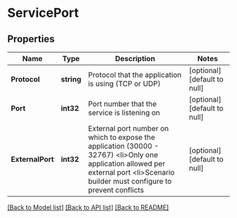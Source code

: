 # ServicePort

## Properties
Name | Type | Description | Notes
------------ | ------------- | ------------- | -------------
**Protocol** | **string** | Protocol that the application is using (TCP or UDP) | [optional] [default to null]
**Port** | **int32** | Port number that the service is listening on | [optional] [default to null]
**ExternalPort** | **int32** | External port number on which to expose the application (30000 - 32767)  &lt;li&gt;Only one application allowed per external port &lt;li&gt;Scenario builder must configure to prevent conflicts  | [optional] [default to null]

[[Back to Model list]](../README.md#documentation-for-models) [[Back to API list]](../README.md#documentation-for-api-endpoints) [[Back to README]](../README.md)


